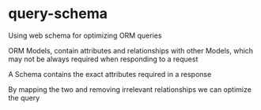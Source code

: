 # query-schema
Using web schema for optimizing ORM queries


ORM Models, contain attributes and relationships with other Models, which may not be always required when responding to a request

A Schema contains the exact attributes required in a response

By mapping the two and removing irrelevant relationships we can optimize the query
